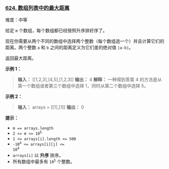 ### [624\. 数组列表中的最大距离](https://leetcode.cn/problems/maximum-distance-in-arrays/)

难度：中等

给定 `m` 个数组，每个数组都已经按照升序排好序了。

现在你需要从两个不同的数组中选择两个整数（每个数组选一个）并且计算它们的距离。两个整数 `a` 和 `b` 之间的距离定义为它们差的绝对值 `|a-b|`。

返回最大距离。

**示例 1：**

> **输入：** \[[1,2,3],[4,5],[1,2,3]]
> **输出：** 4
> **解释：**
> 一种得到答案 4 的方法是从第一个数组或者第三个数组中选择 1，同时从第二个数组中选择 5。

**示例 2：**

> **输入：** arrays = \[[1],[1]]
> **输出：** 0

**提示：**

- `m == arrays.length`
- <code>2 <= m <= 10<sup>5</sup></code>
- `1 <= arrays[i].length <= 500`
- <code>-10<sup>4</sup> <= arrays[i][j] <= 10<sup>4</sup></code>
- `arrays[i]` 以 **升序** 排序。
- 所有数组中最多有 <code>10<sup>5</sup></code> 个整数。

